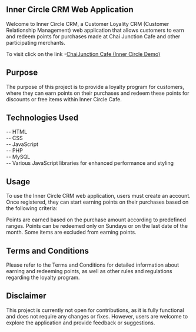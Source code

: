## Inner Circle CRM Web Application

Welcome to Inner Circle CRM, a Customer Loyality CRM (Customer Relationship Management) web application that allows customers to earn and redeem points for purchases made at Chai Junction Cafe and other participating merchants.

To visit click on the link -[ChaiJunction Cafe (Inner Circle Demo)](https://chaijunctioncafe.000webhostapp.com)

## Purpose

The purpose of this project is to provide a loyalty program for customers, where they can earn points on their purchases and redeem these points for discounts or free items within Inner Circle Cafe.

## Technologies Used
-- HTML <br>
-- CSS <br>
-- JavaScript <br>
-- PHP <br>
-- MySQL <br>
-- Various JavaScript libraries for enhanced performance and styling

## Usage
To use the Inner Circle CRM web application, users must create an account. Once registered, they can start earning points on their purchases based on the following criteria:

Points are earned based on the purchase amount according to predefined ranges.
Points can be redeemed only on Sundays or on the last date of the month.
Some items are excluded from earning points.

## Terms and Conditions
Please refer to the Terms and Conditions for detailed information about earning and redeeming points, as well as other rules and regulations regarding the loyalty program.

## Disclaimer
This project is currently not open for contributions, as it is fully functional and does not require any changes or fixes. However, users are welcome to explore the application and provide feedback or suggestions.
